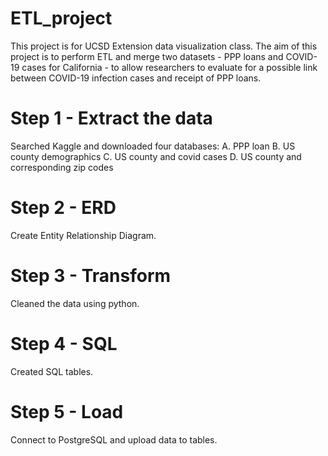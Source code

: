 # ETL_project

This project is for UCSD Extension data visualization class. The aim of this project is to perform ETL and merge two datasets - PPP loans and COVID-19 cases for California - to allow researchers to evaluate for a possible link between COVID-19 infection cases and receipt of PPP loans.

# Step 1 - Extract the data 
Searched Kaggle and downloaded four databases:
  A. PPP loan
  B. US county demographics
  C. US county and covid cases
  D. US county and corresponding zip codes

# Step 2 - ERD
Create Entity Relationship Diagram.

# Step 3 - Transform 
Cleaned the data using python.

# Step 4 - SQL
Created SQL tables.

# Step 5 - Load
Connect to PostgreSQL and upload data to tables.
